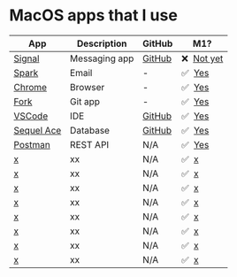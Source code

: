 # MacOS apps that I use

| App | Description | GitHub | M1? | 
|--|--|--|--|
| [Signal](https://signal.org/download/) | Messaging app | [GitHub](https://github.com/signalapp/Signal-Desktop) | ❌ &nbsp;[Not yet](https://github.com/signalapp/Signal-Desktop/issues/4461) |
| [Spark](https://apps.apple.com/app/apple-store/id1176895641) | Email | - | ✅&nbsp; [Yes](https://isapplesiliconready.com/app/Spark) |
| [Chrome](https://www.google.com/intl/en_uk/chrome/) | Browser | - | ✅&nbsp; [Yes](https://isapplesiliconready.com/app/Chrome) |
| [Fork](https://git-fork.com/) | Git app | - | ✅ &nbsp;[Yes](https://isapplesiliconready.com/app/Fork) |
| [VSCode](https://code.visualstudio.com/download) | IDE | [GitHub](https://github.com/microsoft/vscode) | ✅ &nbsp;[Yes](https://isapplesiliconready.com/app/Visual%20Studio%20Code) |
| [Sequel Ace](https://github.com/Sequel-Ace/Sequel-Ace/releases) | Database | [GitHub](https://github.com/Sequel-Ace/Sequel-Ace) | ✅ &nbsp;[Yes](https://isapplesiliconready.com/app/Sequel%20Ace) |
| [Postman](https://www.postman.com/downloads/) | REST API | N/A | ✅ &nbsp;[Yes](https://isapplesiliconready.com/app/Postman) |
| [x](x) | xx | N/A | ✅ &nbsp;[x](x) |
| [x](x) | xx | N/A | ✅ &nbsp;[x](x) |
| [x](x) | xx | N/A | ✅ &nbsp;[x](x) |
| [x](x) | xx | N/A | ✅ &nbsp;[x](x) |
| [x](x) | xx | N/A | ✅ &nbsp;[x](x) |
| [x](x) | xx | N/A | ✅ &nbsp;[x](x) |
| [x](x) | xx | N/A | ✅ &nbsp;[x](x) |
| [x](x) | xx | N/A | ✅ &nbsp;[x](x) |
